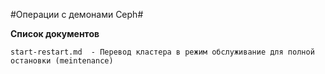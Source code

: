 #Операции с демонами Ceph#

**Список документов**

	start-restart.md  - Перевод кластера в режим обслуживание для полной остановки (meintenance)



